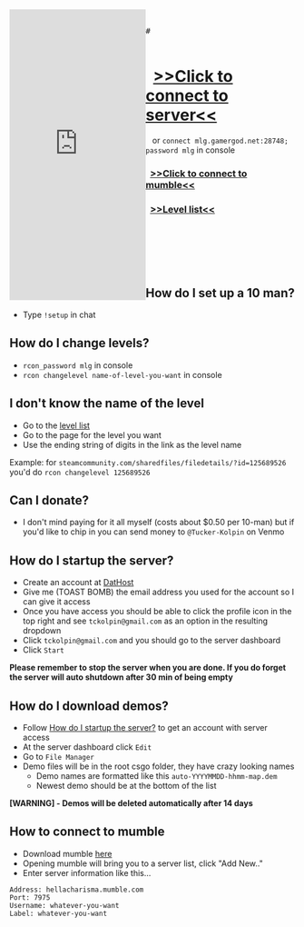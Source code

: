 <iframe style="float: left;" src="https://cache.gametracker.com/components/html0/?host=172.107.198.106:28748&bgColor=333333&fontColor=cccccc&titleBgColor=222222&titleColor=ff9900&borderColor=555555&linkColor=ffcc00&borderLinkColor=222222&showMap=1&showCurrPlayers=0&topPlayersHeight=200&showTopPlayers=1&showBlogs=0&width=240" frameborder="0" scrolling="no" width="240" height="512"></iframe>

<pre style="float: center; width: 20px;" >

# &nbsp;&nbsp;[>>Click to connect to server<<]

</pre>

<pre style="float: right;" >



</pre>

# &nbsp;&nbsp;[>>Click to connect to server<<]
[>>Click to connect to server<<]: steam://connect/mlg.gamergod.net:28748/mlg

&nbsp;&nbsp; or `connect mlg.gamergod.net:28748; password mlg` in console

### &nbsp;&nbsp;[>>Click to connect to mumble<<]
[>>click to connect to mumble<<]: mumble://hellacharisma.mumble.com:7975/?version=1.2.0

### &nbsp;&nbsp;[>>Level list<<]
[>>Level list<<]: https://steamcommunity.com/sharedfiles/filedetails/?id=796751913
[level list]: https://steamcommunity.com/sharedfiles/filedetails/?id=796751913

&nbsp;
&nbsp;
&nbsp;
&nbsp;
&nbsp;

<pre style="float: center; width: 20px;" >



</pre>

## How do I set up a 10 man?
- Type `!setup` in chat

## How do I change levels?
- `rcon_password mlg` in console
- `rcon changelevel name-of-level-you-want` in console

## I don't know the name of the level
- Go to the [level list] 
- Go to the page for the level you want
- Use the ending string of digits in the link as the level name

Example: for `steamcommunity.com/sharedfiles/filedetails/?id=125689526` you'd do `rcon changelevel 125689526`

## Can I donate?
- I don't mind paying for it all myself (costs about $0.50 per 10-man) but if you'd like to chip in you can send money to `@Tucker-Kolpin` on Venmo

## How do I startup the server?
- Create an account at [DatHost](https://dathost.net/)
- Give me (TOAST BOMB) the email address you used for the account so I can give it access
- Once you have access you should be able to click the profile icon in the top right and see `tckolpin@gmail.com` as an option in the resulting dropdown
- Click `tckolpin@gmail.com` and you should go to the server dashboard
- Click `Start`

**Please remember to stop the server when you are done. If you do forget the server will auto shutdown after 30 min of being empty**

## How do I download demos?
- Follow [How do I startup the server?](#how-do-i-startup-the-server?) to get an account with server access
- At the server dashboard click `Edit`
- Go to `File Manager` 
- Demo files will be in the root csgo folder, they have crazy looking names
  - Demo names are formatted like this `auto-YYYYMMDD-hhmm-map.dem`
  - Newest demo should be at the bottom of the list
  
**[WARNING] - Demos will be deleted automatically after 14 days**

## How to connect to mumble
- Download mumble [here](https://www.mumble.info/downloads/)
- Opening mumble will bring you to a server list, click "Add New.."
- Enter server information like this...
```
Address: hellacharisma.mumble.com
Port: 7975
Username: whatever-you-want
Label: whatever-you-want
```
